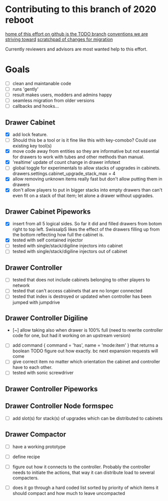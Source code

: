 Contributing to this branch of 2020 reboot
=============================================
[home of this effort on github is the TODO branch](https://SwissalpS.github.com/drawers/branch/)
[conventions we are striving toward](conventions.md)
[scratchpad of changes for migration](rewriteChanges.md)

Currently reviewers and advisors are most wanted help to this effort.

Goals
=========
* [ ] clean and maintanable code
* [ ] runs 'gently'
* [ ] result makes users, modders and admins happy
* [ ] seamless migration from older versions
* [ ] callbacks and hooks...

Drawer Cabinet
----------------
* [x] add lock feature.
* [ ] Should this be a tool or is it fine like this with key-comobo? Could use existing key tool(s)
* [x] move code away from entities so they are informative but not essential
    for drawers to work with tubes and other methods than manual.
* [x] 'realtime' update of count change in drawer infotext
* [ ] global toggle for experimentals to allow stacks of upgrades in cabinets. drawers.settings.cabinet_upgrade_stack_max = 4
* [x] allow removing unknown items really fast but don't allow putting them in drawers
* [x] don't allow players to put in bigger stacks into empty drawers than can't even fit on a stack of that item; let alone a drawer without upgrades.

Drawer Cabinet Pipeworks
-------------------------
* [x] insert from all 5 logical sides. So far it did and filled drawers from
    botom right to top left. SwissalpS likes the effect of the drawers filling
    up from the bottom reflecting how full the cabinet is.
* [x] tested with self contained injector
* [ ] tested with single/stack/digiline injectors into cabinet
* [ ] tested with single/stack/digiline injectors out of cabinet

Drawer Controller
------------------
* [ ] tested that does not include cabinets belonging to other players to network
* [ ] tested that can't access cabinets that are no longer connected
* [ ] tested that index is destroyed or updated when controller has been jumped with jumpdrive

Drawer Controller Digiline
-----------------------------
* [~] allow taking also when drawer is 100% full (need to rewrite controller code for one, but had it working on an upstream version)
* [ ] add command { command = 'has', name = 'mode:item' } that returns a boolean TODO figure out how exactly. bc next expansion requests will come
* [ ] give correct item no matter which orientation the cabinet and controller have to each other.
* [ ] tested with sonic screwdriver

Drawer Controller Pipeworks
-----------------------------

Drawer Controller Node formspec
--------------------------------
* [ ] add slot(s) for stack(s) of upgrades which can be distributed to cabinets

Drawer Compactor
-----------------
* [ ] have a working prototype
* [ ] define recipe
* [ ] figure out how it connects to the controller. Probably the controller needs to initiate the actions, that way it can distribute load to several compacters.
* [ ] does it go through a hard coded list sorted by priority of which items it should compact and how much to leave uncompacted

